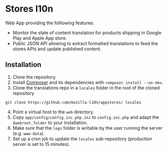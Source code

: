 # Stores l10n

Web App providing the folllowing features:
* Monitor the state of content translation for products shipping in Google Play and Apple App store.
* Public JSON API allowing to extract formatted translations to feed the stores APIs and update published content.

## Installation
1. Clone the repository.
2. Install [Composer](https://getcomposer.org/) and its dependencies with `composer install --no-dev`.
3. Clone the translations repo in a `locales` folder in the root of the cloned repository
```
git clone https://github.com/mozilla-l10n/appstores/ locales
```
4. Point a virtual host to the `web` directory.
5. Copy `app/config/config.inc.php.ini` to `config.inc.php` and adapt the `$webroot_folder` to your installation.
6. Make sure that the `logs` folder is writable by the user running the server (e.g. `www-data`).
7. Set up a cron job to update the `locales` sub-repository (production server is set to 15 minutes).
